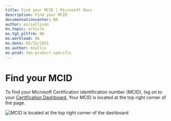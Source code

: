 ```yaml
---
title: Find your MCID | Microsoft Docs
description: Find your MCID
documentationcenter: NA
author: micsullivan
ms.topic: article
ms.tgt_pltfrm: NA
ms.workload: NA
ms.date: 03/31/2021
ms.author: msulliv
ms.prod: non-product-specific
---
```


# Find your MCID

To find your Microsoft Certification identification number (MCID), log on to your [Certification Dashboard.](https://aka.ms/certdashboard) Your MCID is located at the top right corner of the page.

![MCID is located at the top right corner of the dashboard](images/certification-dashboard-find-mcid.png)